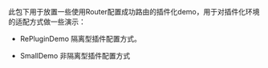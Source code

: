 此包下用于放置一些使用Router配置成功路由的插件化demo，用于对插件化环境的适配方式做一些演示：

- RePluginDemo
隔离型插件配置方式。

- SmallDemo
非隔离型插件配置方式